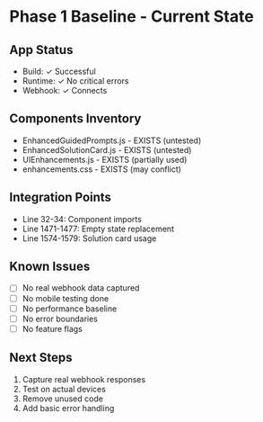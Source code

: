 # Phase 1 Baseline - Current State

## App Status
- Build: ✓ Successful
- Runtime: ✓ No critical errors
- Webhook: ✓ Connects

## Components Inventory
- EnhancedGuidedPrompts.js - EXISTS (untested)
- EnhancedSolutionCard.js - EXISTS (untested)  
- UIEnhancements.js - EXISTS (partially used)
- enhancements.css - EXISTS (may conflict)

## Integration Points
- Line 32-34: Component imports
- Line 1471-1477: Empty state replacement
- Line 1574-1579: Solution card usage

## Known Issues
- [ ] No real webhook data captured
- [ ] No mobile testing done
- [ ] No performance baseline
- [ ] No error boundaries
- [ ] No feature flags

## Next Steps
1. Capture real webhook responses
2. Test on actual devices
3. Remove unused code
4. Add basic error handling
